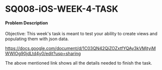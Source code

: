 # SQ008-iOS-WEEK-4-TASK

#### Problem Description

Objective: This week's task is meant to test your ability to create views and populating them with json data.

https://docs.google.com/document/d/1C03QN42QiZOZxtfYQAy3kVMjtyjMWWIOg90jdLtd4y0/edit?usp=sharing

The above mentioned link shows all the details needed to finish the task.





